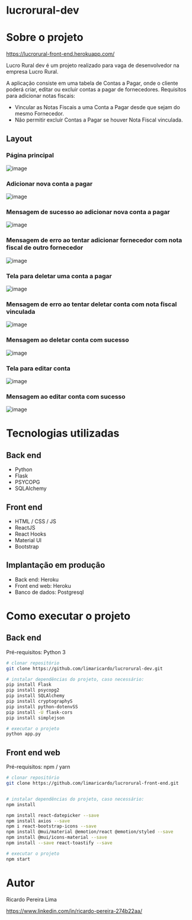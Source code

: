 # lucrorural-dev

# Sobre o projeto

https://lucrorural-front-end.herokuapp.com/

Lucro Rural dev é um projeto realizado para vaga de desenvolvedor na empresa Lucro Rural.

A aplicação consiste em uma tabela de Contas a Pagar, onde o cliente poderá criar, editar ou excluir contas a pagar de fornecedores. Requisitos para adicionar notas fiscais:
- Vincular as Notas Fiscais a uma Conta a Pagar desde que sejam do mesmo Fornecedor.
- Não permitir excluir Contas a Pagar se houver Nota Fiscal vinculada.

## Layout 
### Página principal
![image](https://user-images.githubusercontent.com/81928006/171308922-61779962-6278-4cbd-8cbe-c9d8c1916233.png)
### Adicionar nova conta a pagar
![image](https://user-images.githubusercontent.com/81928006/171309006-4bf6c61f-0ed8-4717-ac4e-60a617313501.png)
### Mensagem de sucesso ao adicionar nova conta a pagar
![image](https://user-images.githubusercontent.com/81928006/171309065-c9a58dac-864f-45fd-a7bc-fec2a7aeaec6.png)
### Mensagem de erro ao tentar adicionar fornecedor com nota fiscal de outro fornecedor
![image](https://user-images.githubusercontent.com/81928006/171309112-73269587-ecaa-4e37-bdd2-a1b487e63d13.png)
### Tela para deletar uma conta a pagar
![image](https://user-images.githubusercontent.com/81928006/171309186-e089add9-392a-419f-b5aa-e5cbe07f0301.png)
### Mensagem de erro ao tentar deletar conta com nota fiscal vinculada
![image](https://user-images.githubusercontent.com/81928006/171309211-7d5188a1-5fb4-41dd-8c9d-c9435a2575ea.png)
### Mensagem ao deletar conta com sucesso
![image](https://user-images.githubusercontent.com/81928006/171315571-1276a013-145e-42db-a6a2-754795d3f7f9.png)
### Tela para editar conta
![image](https://user-images.githubusercontent.com/81928006/171316907-bc265637-5ce4-4e9f-9ac7-1c0ad67b1f4c.png)
### Mensagem ao editar conta com sucesso
![image](https://user-images.githubusercontent.com/81928006/171317000-ba957187-656e-41b8-8cc0-23e50cb15c8f.png)






# Tecnologias utilizadas
## Back end
- Python
- Flask
- PSYCOPG
- SQLAlchemy
## Front end
- HTML / CSS / JS
- ReactJS
- React Hooks
- Material UI
- Bootstrap
## Implantação em produção
- Back end: Heroku
- Front end web: Heroku
- Banco de dados: Postgresql

# Como executar o projeto

## Back end

Pré-requisitos: Python 3

```bash
# clonar repositório
git clone https://github.com/limaricardo/lucrorural-dev.git

# instalar dependências do projeto, caso necessário:
pip install Flask
pip install psycopg2
pip install SQLAlchemy
pip install cryptographyS
pip install python-dotenvSS
pip install -U flask-cors
pip install simplejson

# executar o projeto
python app.py
```

## Front end web
Pré-requisitos: npm / yarn

```bash
# clonar repositório
git clone https://github.com/limaricardo/lucrorural-front-end.git


# instalar dependências do projeto, caso necessário:
npm install

npm install react-datepicker --save
npm install axios --save
npm i react-bootstrap-icons --save
npm install @mui/material @emotion/react @emotion/styled --save
npm install @mui/icons-material --save
npm install --save react-toastify --save

# executar o projeto
npm start
```

# Autor

Ricardo Pereira Lima

https://www.linkedin.com/in/ricardo-pereira-274b22aa/

